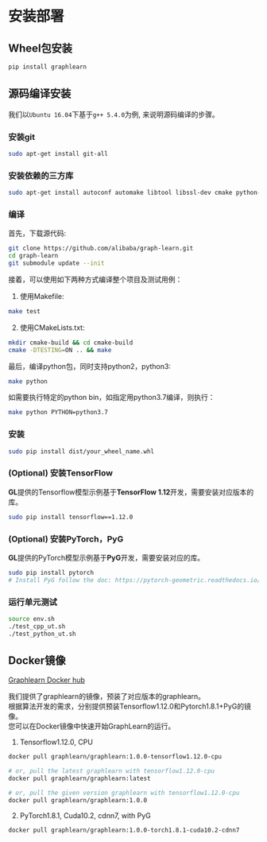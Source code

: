 # 安装部署

## Wheel包安装

```bash
pip install graphlearn
```

## 源码编译安装

我们以```Ubuntu 16.04```下基于```g++ 5.4.0```为例, 来说明源码编译的步骤。


### 安装git

```bash
sudo apt-get install git-all
```

### 安装依赖的三方库

```bash
sudo apt-get install autoconf automake libtool libssl-dev cmake python-numpy python-setuptools python-pip
```

### 编译

首先，下载源代码:
```bash
git clone https://github.com/alibaba/graph-learn.git
cd graph-learn
git submodule update --init
```
接着，可以使用如下两种方式编译整个项目及测试用例：
1. 使用Makefile:
```bash
make test
```
2. 使用CMakeLists.txt:
```bash
mkdir cmake-build && cd cmake-build
cmake -DTESTING=ON .. && make
```
最后，编译python包，同时支持python2，python3:
```bash
make python
```
如需要执行特定的python bin，如指定用python3.7编译，则执行：
```bash
make python PYTHON=python3.7
```

### 安装

```bash
sudo pip install dist/your_wheel_name.whl
```

### (Optional) 安装TensorFlow
**GL**提供的Tensorflow模型示例基于**TensorFlow 1.12**开发，需要安装对应版本的库。
```bash
sudo pip install tensorflow==1.12.0
```

### (Optional) 安装PyTorch，PyG
**GL**提供的PyTorch模型示例基于**PyG**开发，需要安装对应的库。

```bash
sudo pip install pytorch
# Install PyG follow the doc: https://pytorch-geometric.readthedocs.io/en/latest/notes/installation.html
```

### 运行单元测试

```bash
source env.sh
./test_cpp_ut.sh
./test_python_ut.sh
```

## Docker镜像

[Graphlearn Docker hub](https://hub.docker.com/r/graphlearn/graphlearn)

我们提供了graphlearn的镜像，预装了对应版本的graphlearn。<br />
根据算法开发的需求，分别提供预装Tensorflow1.12.0和Pytorch1.8.1+PyG的镜像。<br />
您可以在Docker镜像中快速开始GraphLearn的运行。<br />

1. Tensorflow1.12.0, CPU

```bash
docker pull graphlearn/graphlearn:1.0.0-tensorflow1.12.0-cpu

# or, pull the latest graphlearn with tensorflow1.12.0-cpu
docker pull graphlearn/graphlearn:latest

# or, pull the given version graphlearn with tensorflow1.12.0-cpu
docker pull graphlearn/graphlearn:1.0.0

```

2. PyTorch1.8.1, Cuda10.2, cdnn7, with PyG

```bash
docker pull graphlearn/graphlearn:1.0.0-torch1.8.1-cuda10.2-cdnn7
```
